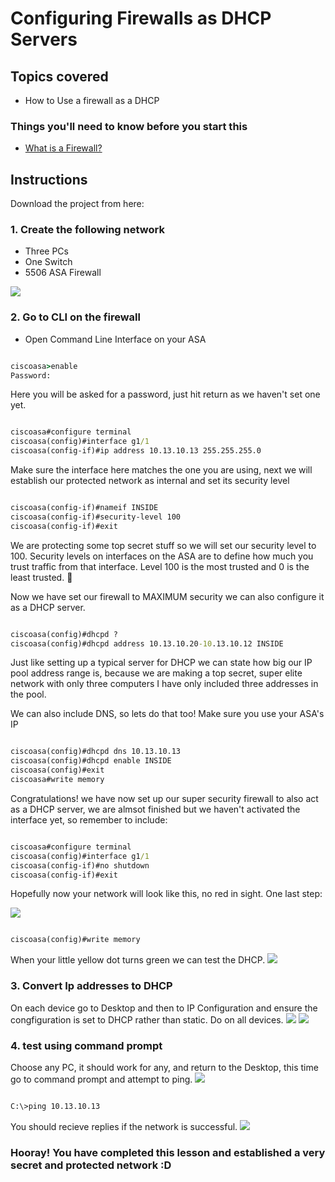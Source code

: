 # Configuring Firewalls as DHCP Servers

## Topics covered
- How to Use a firewall as a DHCP



### Things you'll need to know before you start this
* [What is a Firewall?](https://github.com/mooroon/cookbooks/blob/main/IMAGES/Firewalls.md)

## Instructions

Download the project from here:

### 1. Create the following network
- Three PCs
- One Switch
- 5506 ASA Firewall

![](https://github.com/mooroon/NetworkingA13/blob/main/Screenshot%20from%202024-05-08%2009-03-39.png)


### 2. Go to CLI on the firewall
- Open Command Line Interface on your ASA


```cmd 

ciscoasa>enable
Password:

```

Here you will be asked for a password, just hit return as we haven't set one yet.

```cmd

ciscoasa#configure terminal
ciscoasa(config)#interface g1/1
ciscoasa(config-if)#ip address 10.13.10.13 255.255.255.0

```

Make sure the interface here matches the one you are using, next we will establish our protected network as internal and set its security level

```cmd

ciscoasa(config-if)#nameif INSIDE
ciscoasa(config-if)#security-level 100
ciscoasa(config-if)#exit

```

We are protecting some top secret stuff so we will set our security level to 100. Security levels on interfaces on the ASA are to define how much you trust traffic from that interface. Level 100 is the most trusted and 0 is the least trusted. 💯

Now we have set our firewall to MAXIMUM security we can also configure it as a DHCP server.

```cmd

ciscoasa(config)#dhcpd ?
ciscoasa(config)#dhcpd address 10.13.10.20-10.13.10.12 INSIDE

```
Just like setting up a typical server for DHCP we can state how big our IP pool address range is, because we are making a top secret, super elite network with only three computers I have only included three addresses in the pool.

We can also include DNS, so lets do that too! Make sure you use your ASA's IP

```cmd

ciscoasa(config)#dhcpd dns 10.13.10.13
ciscoasa(config)#dhcpd enable INSIDE
ciscoasa(config)#exit
ciscoasa#write memory

```
Congratulations! we have now set up our super security firewall to also act as a DHCP server, we are almsot finished but we haven't activated the interface yet, so remember to include:

```cmd

ciscoasa#configure terminal
ciscoasa(config)#interface g1/1
ciscoasa(config-if)#no shutdown
ciscoasa(config-if)#exit

```
Hopefully now your network will look like this, no red in sight. One last step:

![](https://github.com/mooroon/NetworkingA13/blob/main/Screen%20Shot%202024-05-08%20at%208.27.45%20pm.png)

```cmd

ciscoasa(config)#write memory

```

When your little yellow dot turns green we can test the DHCP.
![](https://github.com/mooroon/NetworkingA13/blob/main/Screenshot%20from%202024-05-08%2009-19-35.png)
### 3. Convert Ip addresses to DHCP
On each device go to Desktop and then to IP Configuration and ensure the congfiguration is set to DHCP rather than static. Do on all devices.
![](https://github.com/mooroon/NetworkingA13/blob/main/Screenshot%20from%202024-05-08%2009-22-17.png)
![](https://github.com/mooroon/NetworkingA13/blob/main/Screenshot%20from%202024-05-08%2009-21-50.png)


### 4. test using command prompt
Choose any PC, it should work for any, and return to the Desktop, this time go to command prompt and attempt to ping.
![](https://github.com/mooroon/NetworkingA13/blob/main/Screenshot%20from%202024-05-08%2009-22-17.png)
```bash

C:\>ping 10.13.10.13

```
You should recieve replies if the network is successful.
![](https://github.com/mooroon/NetworkingA13/blob/main/Screenshot%20from%202024-05-08%2009-22-49.png)

### Hooray! You have completed this lesson and established a very secret and protected network :D
